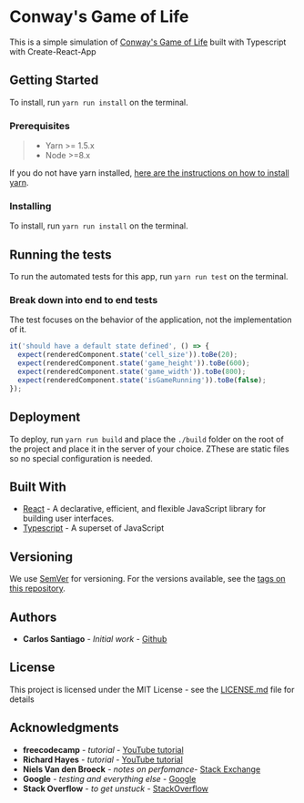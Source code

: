 # Conway's Game of Life

This is a simple simulation of [Conway's Game of Life](https://en.wikipedia.org/wiki/Conway%27s_Game_of_Life) built with Typescript with Create-React-App

## Getting Started
 
To install, run  `yarn run install` on the terminal.

### Prerequisites

> - Yarn >= 1.5.x
> - Node >=8.x

If you do not have yarn installed, [here are the instructions on how to install yarn](https://yarnpkg.com/lang/en/docs/install/#mac-stable).


### Installing

To install, run  `yarn run install` on the terminal.


## Running the tests

To run the automated tests for this app, run `yarn run test` on the terminal.

### Break down into end to end tests

The test focuses on the behavior of the application, not the implementation of it.

```js
it('should have a default state defined', () => {
  expect(renderedComponent.state('cell_size')).toBe(20);
  expect(renderedComponent.state('game_height')).toBe(600);
  expect(renderedComponent.state('game_width')).toBe(800);
  expect(renderedComponent.state('isGameRunning')).toBe(false);
});
```

## Deployment

To deploy, run `yarn run build` and place the `./build` folder on the root of the project and place it in the server of your choice. ZThese are static files so no special configuration is needed. 

## Built With

* [React](https://github.com/facebook/react) - A declarative, efficient, and flexible JavaScript library for building user interfaces. 
* [Typescript](https://github.com/Microsoft/TypeScript) - A superset of JavaScript


## Versioning

We use [SemVer](http://semver.org/) for versioning. For the versions available, see the [tags on this repository](https://github.com/csantiago132/game-of-life/releases). 

## Authors

* **Carlos Santiago** - *Initial work* - [Github](https://github.com/csantiago132)


## License

This project is licensed under the MIT License - see the [LICENSE.md](LICENSE.md) file for details

## Acknowledgments

* **freecodecamp** - *tutorial* - [YouTube tutorial](https://www.youtube.com/watch?v=PM0_Er3SvFQ)
* **Richard Hayes** - *tutorial* - [YouTube tutorial](https://www.youtube.com/watch?v=GB7Oh226mjM)
* **Niels Van den Broeck** - *notes on perfomance*- [Stack Exchange](https://codereview.stackexchange.com/questions/179206/conways-game-of-life-in-react)
* **Google** - *testing and everything else* - [Google](https://www.google.com)
* **Stack Overflow** - *to get unstuck* - [StackOverflow](https://stackoverflow.com/)
